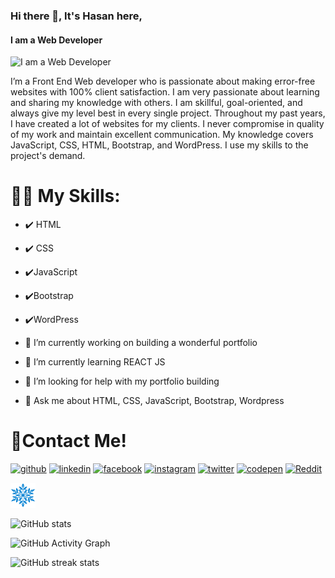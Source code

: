 ### Hi there 👋, It's Hasan here,
#### I am a Web Developer
![I am a Web Developer](https://media-exp1.licdn.com/dms/image/C5616AQFPYRQv4u-t9g/profile-displaybackgroundimage-shrink_350_1400/0/1658500641891?e=1663804800&v=beta&t=_ha560Okv04LrjqLH9TRPMvK4a7rrQWI4K1mPrCsRr8)

I’m a Front End Web developer who is passionate about making error-free websites with 100% client satisfaction. I am very passionate about learning and sharing my knowledge with others. I am skillful, goal-oriented, and always give my level best in every single project. Throughout my past years, I have created a lot of websites for my clients. I never compromise in quality of my work and maintain excellent communication. My knowledge covers JavaScript, CSS, HTML, Bootstrap, and WordPress. I use my skills to the project's demand.

# 👨‍💻 My Skills:  
- ✔️ HTML
- ✔️ CSS
- ✔️JavaScript
- ✔️Bootstrap
- ✔️WordPress


- 🔭 I’m currently working on building a wonderful portfolio 
- 🌱 I’m currently learning REACT JS 
- 🤔 I’m looking for help with my portfolio building 
- 💬 Ask me about HTML, CSS, JavaScript, Bootstrap, Wordpress 


# 📍Contact Me!
[<img src='https://cdn.jsdelivr.net/npm/simple-icons@3.0.1/icons/github.svg' alt='github' height='40'>](https://github.com/thisishasanmahmud)  [<img src='https://cdn.jsdelivr.net/npm/simple-icons@3.0.1/icons/linkedin.svg' alt='linkedin' height='40'>](https://www.linkedin.com/in/zxhasanmahmud/)  [<img src='https://cdn.jsdelivr.net/npm/simple-icons@3.0.1/icons/facebook.svg' alt='facebook' height='40'>](https://www.facebook.com/hasan.mahmud.v)  [<img src='https://cdn.jsdelivr.net/npm/simple-icons@3.0.1/icons/instagram.svg' alt='instagram' height='40'>](https://www.instagram.com/hasanmahmudblac/)  [<img src='https://cdn.jsdelivr.net/npm/simple-icons@3.0.1/icons/twitter.svg' alt='twitter' height='40'>](https://twitter.com/hasanmahmudblac)  [<img src='https://cdn.jsdelivr.net/npm/simple-icons@3.0.1/icons/codepen.svg' alt='codepen' height='40'>](https://codepen.io/designwithhasan)  [<img src='https://cdn.jsdelivr.net/npm/simple-icons@3.0.1/icons/reddit.svg' alt='Reddit' height='40'>](https://www.reddit.com/user/designwithhasan)  

<a href='https://archiveprogram.github.com/'><img src='https://raw.githubusercontent.com/acervenky/animated-github-badges/master/assets/acbadge.gif' width='40' height='40'></a> 

![GitHub stats](https://github-readme-stats.vercel.app/api?username=thisishasanmahmud&show_icons=true)  

![GitHub Activity Graph](https://activity-graph.herokuapp.com/graph?username=thisishasanmahmud)  

![GitHub streak stats](https://github-readme-streak-stats.herokuapp.com/?user=thisishasanmahmud)  

